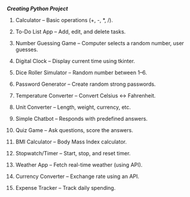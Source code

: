 ***Creating Python Project***

1. Calculator – Basic operations (+, -, *, /).

2. To-Do List App – Add, edit, and delete tasks.

3. Number Guessing Game – Computer selects a random number, user guesses.

4. Digital Clock – Display current time using tkinter.

5. Dice Roller Simulator – Random number between 1–6.

6. Password Generator – Create random strong passwords.

7. Temperature Converter – Convert Celsius ↔ Fahrenheit.

8. Unit Converter – Length, weight, currency, etc.

9. Simple Chatbot – Responds with predefined answers.

10. Quiz Game – Ask questions, score the answers.

11. BMI Calculator – Body Mass Index calculator.

12. Stopwatch/Timer – Start, stop, and reset timer.

13. Weather App – Fetch real-time weather (using API).

14. Currency Converter – Exchange rate using an API.

15. Expense Tracker – Track daily spending.
